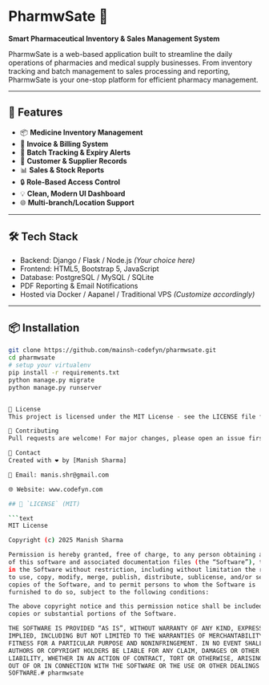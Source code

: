 # PharmwSate 💊

**Smart Pharmaceutical Inventory & Sales Management System**

PharmwSate is a web-based application built to streamline the daily operations of pharmacies and medical supply businesses. From inventory tracking and batch management to sales processing and reporting, PharmwSate is your one-stop platform for efficient pharmacy management.

---

## 🚀 Features

- 📦 **Medicine Inventory Management**
- 🧾 **Invoice & Billing System**
- 🧪 **Batch Tracking & Expiry Alerts**
- 🧍 **Customer & Supplier Records**
- 📊 **Sales & Stock Reports**
- 🔒 **Role-Based Access Control**
- 💡 **Clean, Modern UI Dashboard**
- 🌐 **Multi-branch/Location Support**

---

## 🛠️ Tech Stack

- Backend: Django / Flask / Node.js *(Your choice here)*
- Frontend: HTML5, Bootstrap 5, JavaScript
- Database: PostgreSQL / MySQL / SQLite
- PDF Reporting & Email Notifications
- Hosted via Docker / Aapanel / Traditional VPS *(Customize accordingly)*

---

## 📦 Installation

```bash
git clone https://github.com/mainsh-codefyn/pharmwsate.git
cd pharmwsate
# setup your virtualenv
pip install -r requirements.txt
python manage.py migrate
python manage.py runserver


📜 License
This project is licensed under the MIT License - see the LICENSE file for details.

🤝 Contributing
Pull requests are welcome! For major changes, please open an issue first to discuss your proposal.

📧 Contact
Created with ❤️ by [Manish Sharma]

📧 Email: manis.shr@gmail.com

🌐 Website: www.codefyn.com

## 📄 `LICENSE` (MIT)

```text
MIT License

Copyright (c) 2025 Manish Sharma

Permission is hereby granted, free of charge, to any person obtaining a copy
of this software and associated documentation files (the “Software”), to deal
in the Software without restriction, including without limitation the rights  
to use, copy, modify, merge, publish, distribute, sublicense, and/or sell     
copies of the Software, and to permit persons to whom the Software is         
furnished to do so, subject to the following conditions:                      

The above copyright notice and this permission notice shall be included in all 
copies or substantial portions of the Software.                                

THE SOFTWARE IS PROVIDED “AS IS”, WITHOUT WARRANTY OF ANY KIND, EXPRESS OR    
IMPLIED, INCLUDING BUT NOT LIMITED TO THE WARRANTIES OF MERCHANTABILITY,      
FITNESS FOR A PARTICULAR PURPOSE AND NONINFRINGEMENT. IN NO EVENT SHALL THE   
AUTHORS OR COPYRIGHT HOLDERS BE LIABLE FOR ANY CLAIM, DAMAGES OR OTHER        
LIABILITY, WHETHER IN AN ACTION OF CONTRACT, TORT OR OTHERWISE, ARISING FROM, 
OUT OF OR IN CONNECTION WITH THE SOFTWARE OR THE USE OR OTHER DEALINGS IN THE 
SOFTWARE.# pharmwsate
